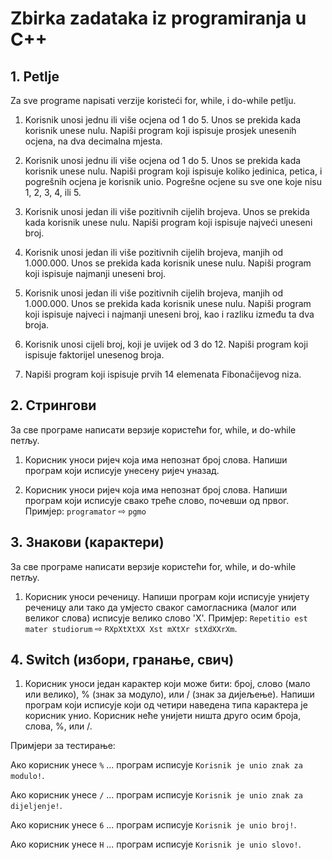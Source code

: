 # Zbirka zadataka iz programiranja u C++

## 1. Petlje

Za sve programe napisati verzije koristeći for, while, i do-while petlju.

1. Korisnik unosi jednu ili više ocjena od 1 do 5. Unos se prekida kada korisnik unese nulu. Napiši program koji ispisuje prosjek unesenih ocjena, na dva decimalna mjesta.

2. Korisnik unosi jednu ili više ocjena od 1 do 5. Unos se prekida kada korisnik unese nulu. Napiši program koji ispisuje koliko jedinica, petica, i pogrešnih ocjena je korisnik unio. Pogrešne ocjene su sve one koje nisu 1, 2, 3, 4, ili 5.

3. Korisnik unosi jedan ili više pozitivnih cijelih brojeva. Unos se prekida kada korisnik unese nulu. Napiši program koji ispisuje najveći uneseni broj.

4. Korisnik unosi jedan ili više pozitivnih cijelih brojeva, manjih od 1.000.000. Unos se prekida kada korisnik unese nulu. Napiši program koji ispisuje najmanji uneseni broj.

5. Korisnik unosi jedan ili više pozitivnih cijelih brojeva, manjih od 1.000.000. Unos se prekida kada korisnik unese nulu. Napiši program koji ispisuje najveci i najmanji uneseni broj, kao i razliku između ta dva broja.

6. Korisnik unosi cijeli broj, koji je uvijek od 3 do 12. Napiši program koji ispisuje faktorijel unesenog broja.

7. Napiši program koji ispisuje prvih 14 elemenata Fibonačijevog niza.

## 2. Стрингови

За све програме написати верзије користећи for, while, и do-while петљу.

1. Корисник уноси ријеч која има непознат број слова. Напиши програм који исписује унесену ријеч уназад.

2. Корисник уноси ријеч која има непознат број слова. Напиши програм који исписује свако треће слово, почевши од првог. Примјер: `programator` ⇨ `pgmo`

## 3. Знакови (карактери)

За све програме написати верзије користећи for, while, и do-while петљу.

1. Корисник уноси реченицу. Напиши програм који исписује унијету реченицу али тако да умјесто сваког самогласника (малог или великог слова) исписује велико слово 'Х'. Примјер: `Repetitio est mater studiorum` ⇨ `RXpXtXtXX Xst mXtXr stXdXXrXm`.

## 4. Switch (избори, гранање, свич)

1. Корисник уноси један карактер који може бити: број, слово (мало или велико), % (знак за модуло), или / (знак за дијељење). Напиши програм који исписује који од четири наведена типа карактера је корисник унио. Корисник неће унијети ништа друго осим броја, слова, %, или /.

Примјери за тестирање:

Ако корисник унесе `%` ... програм исписује `Korisnik je unio znak za modulo!`.

Ако корисник унесе `/` ... програм исписује `Korisnik je unio znak za dijeljenje!`.

Ако корисник унесе `6` ... програм исписује `Korisnik je unio broj!`.

Ако корисник унесе `H` ... програм исписује `Korisnik je unio slovo!`.
